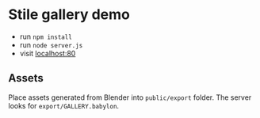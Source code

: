 # Stile gallery demo

- run `npm install`
- run `node server.js`
- visit [localhost:80](localhost:80)

## Assets
Place assets generated from Blender into `public/export` folder.
The server looks for `export/GALLERY.babylon`.
